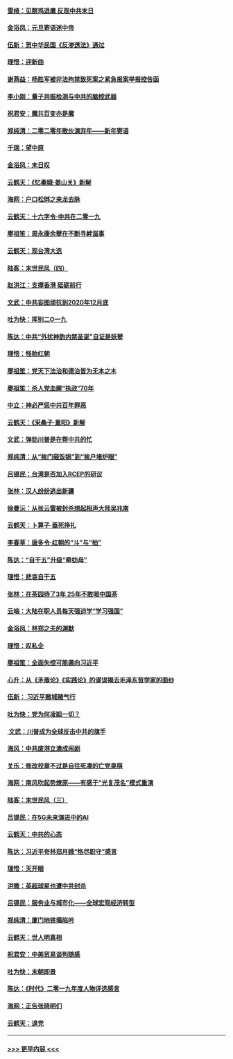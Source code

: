 #### [雪绮：见群鸡退鹰  反观中共末日](../pages/nsc993/n11762112.md?t=01030633) 
#### [金浴凤：元旦寄语迷中帝](../pages/nsc993/n11761788.md?t=01030633) 
#### [伍新：贺中华民国《反渗透法》通过](../pages/nsc993/n11761994.md?t=01030633) 
#### [理悟：迎新曲](../pages/nsc993/n11761152.md?t=01030633) 
#### [谢燕益：杨胜军被非法拘禁致死案之紧急报案举报控告函](../pages/nsc993/n11756134.md?t=01030633) 
#### [李小刚：量子共振检测与中共的脑控武器](../pages/nsc993/n11754518.md?t=01030633) 
#### [祝君安：魔共百变亦是魔](../pages/nsc993/n11754469.md?t=01030633) 
#### [郑纯清：二零二零年散伙演弃年——新年寄语](../pages/nsc993/n11754195.md?t=01030633) 
#### [千瑞：望中原](../pages/nsc993/n11754159.md?t=01030633) 
#### [金浴凤：末日叹](../pages/nsc993/n11752359.md?t=01030633) 
#### [云鹤天：《忆秦娥‧娄山关》新解](../pages/nsc993/n11752348.md?t=01030633) 
#### [海网：户口松绑之来龙去脉](../pages/nsc993/n11752328.md?t=01030633) 
#### [云鹤天：十六字令‧中共在二零一九](../pages/nsc993/n11752305.md?t=01030633) 
#### [廖祖笙：周永康余孽在不断寻衅滋事](../pages/nsc993/n11751013.md?t=01030633) 
#### [云鹤天：观台湾大选](../pages/nsc993/n11751007.md?t=01030633) 
#### [陆客：末世民风（四）](../pages/nsc993/n11749203.md?t=01030633) 
#### [赵洪江：支撑香港 砥砺前行](../pages/nsc993/n11748482.md?t=01030633) 
#### [文武：中共妄图顽抗到2020年12月底](../pages/nsc993/n11748446.md?t=01030633) 
#### [吐为快：挥别二O一九](../pages/nsc993/n11748411.md?t=01030633) 
#### [陈达：中共“外扰神韵内禁圣诞”自证是妖孽](../pages/nsc993/n11748226.md?t=01030633) 
#### [理悟：怪胎红朝](../pages/nsc993/n11748206.md?t=01030633) 
#### [廖祖笙：党天下法治和德治皆为无本之木](../pages/nsc993/n11748135.md?t=01030633) 
#### [廖祖笙：杀人党血腥“执政”70年](../pages/nsc993/n11745144.md?t=01030633) 
#### [中立：神必严惩中共百年罪恶](../pages/nsc993/n11744970.md?t=01030633) 
#### [云鹤天：《采桑子‧重阳》新解](../pages/nsc993/n11744948.md?t=01030633) 
#### [文武：弹劾川普是在帮中共的忙](../pages/nsc993/n11744758.md?t=01030633) 
#### [郑纯清：从“挨门砸饭锅”到“挨户堵炉眼”](../pages/nsc993/n11744745.md?t=01030633) 
#### [吕锡民：台湾是否加入RCEP的研议](../pages/nsc993/n11744701.md?t=01030633) 
#### [张林：汉人纷纷逃出新疆](../pages/nsc993/n11743530.md?t=01030633) 
#### [徐曼沅：从张云雷被封杀想起相声大师吴兆南](../pages/nsc993/n11741816.md?t=01030633) 
#### [云鹤天：卜算子‧垂死挣扎](../pages/nsc993/n11739956.md?t=01030633) 
#### [李春草：唐多令‧红朝的“斗”与“拍”](../pages/nsc993/n11739830.md?t=01030633) 
#### [陈达：“自干五”升级“牵妨母”](../pages/nsc993/n11739724.md?t=01030633) 
#### [理悟：悲哀自干五](../pages/nsc993/n11739547.md?t=01030633) 
#### [张林：在茶园待了3年 25年不敢喝中国茶](../pages/nsc993/n11739240.md?t=01030633) 
#### [云端：大陆在职人员每天强迫学“学习强国”](../pages/nsc993/n11738735.md?t=01030633) 
#### [金浴凤：林郑之夫的渊默](../pages/nsc993/n11737735.md?t=01030633) 
#### [理悟：叹私企](../pages/nsc993/n11737715.md?t=01030633) 
#### [廖祖笙：全面失控可能袭向习近平](../pages/nsc993/n11737704.md?t=01030633) 
#### [心升：从《矛盾论》《实践论》的谬误揭去毛泽东哲学家的面纱](../pages/nsc993/n11736962.md?t=01030633) 
#### [伍新： 习近平赌城赌气行](../pages/nsc993/n11736929.md?t=01030633) 
#### [吐为快：党为何凌蹈一切？](../pages/nsc993/n11736915.md?t=01030633) 
#### [ 文武：川普成为全球反击中共的旗手](../pages/nsc993/n11736882.md?t=01030633) 
#### [海风：中共废港立澳成闹剧](../pages/nsc993/n11735857.md?t=01030633) 
#### [关乐：修改校章不过是自往死凑的亡党臭棋](../pages/nsc993/n11735097.md?t=01030633) 
#### [海网：南风吹起势燎原——有感于“光复茂名”模式重演](../pages/nsc993/n11732308.md?t=01030633) 
#### [陆客：末世民风（三）](../pages/nsc993/n11732211.md?t=01030633) 
#### [吕锡民：在5G未来演进中的AI](../pages/nsc993/n11730010.md?t=01030633) 
#### [云鹤天：中共的心态](../pages/nsc993/n11729906.md?t=01030633) 
#### [陈达：习近平夸林郑月娥“恪尽职守”感言](../pages/nsc993/n11729881.md?t=01030633) 
#### [理悟：天开眼](../pages/nsc993/n11729699.md?t=01030633) 
#### [洪微：英超球星也遭中共封杀](../pages/nsc993/n11727243.md?t=01030633) 
#### [吕锡民：服务业与城市化——全球宏观经济转型](../pages/nsc993/n11725845.md?t=01030633) 
#### [郑纯清：厦门地铁塌陷吟](../pages/nsc993/n11725813.md?t=01030633) 
#### [云鹤天：世人明真相](../pages/nsc993/n11725621.md?t=01030633) 
#### [祝君安：中美贸易谈判随感](../pages/nsc993/n11725609.md?t=01030633) 
#### [吐为快：末朝即景](../pages/nsc993/n11723365.md?t=01030633) 
#### [陈达：《时代》二零一九年度人物评选感言](../pages/nsc993/n11723337.md?t=01030633) 
#### [海网：正告张晓明们](../pages/nsc993/n11723228.md?t=01030633) 
#### [云鹤天：退党](../pages/nsc993/n11723056.md?t=01030633) 

----
#### [ >>> 更早内容 <<< ](../indexes/nsc993-earlier.md)
